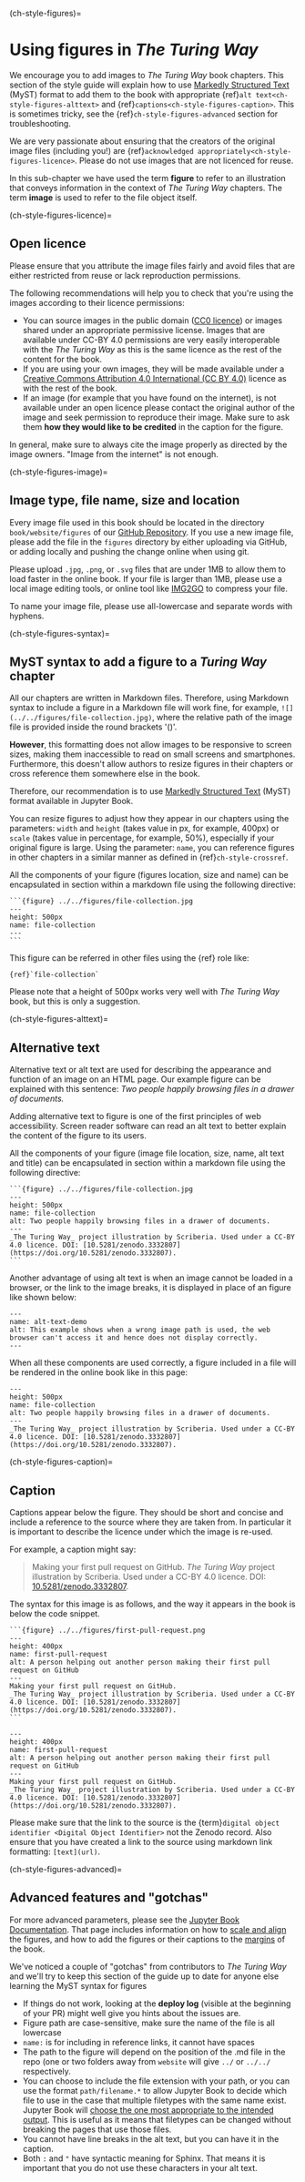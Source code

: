 (ch-style-figures)=
# Using figures in _The Turing Way_

We encourage you to add images to _The Turing Way_ book chapters.
This section of the style guide will explain how to use [Markedly Structured Text](https://myst-parser.readthedocs.io/en/latest/) (MyST) format to add them to the book with appropriate {ref}`alt text<ch-style-figures-alttext>` and {ref}`captions<ch-style-figures-caption>`. 
This is sometimes tricky, see the {ref}`ch-style-figures-advanced` section for troubleshooting.

We are very passionate about ensuring that the creators of the original image files (including you!) are {ref}`acknowledged appropriately<ch-style-figures-licence>`.
Please do not use images that are not licenced for reuse.

In this sub-chapter we have used the term **figure** to refer to an illustration that conveys information in the context of _The Turing Way_ chapters.
The term **image** is used to refer to the file object itself.

(ch-style-figures-licence)=
## Open licence

Please ensure that you attribute the image files fairly and avoid files that are either restricted from reuse or lack reproduction permissions.

The following recommendations will help you to check that you're using the images according to their licence permissions:

* You can source images in the public domain ([CC0 licence](https://creativecommons.org/share-your-work/public-domain/cc0)) or images shared under an appropriate permissive license.
  Images that are available under CC-BY 4.0 permissions are very easily interoperable with the _The Turing Way_ as this is the same licence as the rest of the content for the book.
* If you are using your own images, they will be made available under a [Creative Commons Attribution 4.0 International (CC BY 4.0)](https://creativecommons.org/licenses/by/4.0/deed.ast) licence as with the rest of the book.
* If an image (for example that you have found on the internet), is not available under an open licence please contact the original author of the image and seek permission to reproduce their image.
  Make sure to ask them **how they would like to be credited** in the caption for the figure.

In general, make sure to always cite the image properly as directed by the image owners.
"Image from the internet" is not enough.

(ch-style-figures-image)=
## Image type, file name, size and location

Every image file used in this book should be located in the directory `book/website/figures` of our [GitHub Repository](https://github.com/alan-turing-institute/the-turing-way/tree/main/book/website/figures).
If you use a new image file, please add the file in the `figures` directory by either uploading via GitHub, or adding locally and pushing the change online when using git.

Please upload `.jpg`, `.png`, or `.svg` files that are under 1MB to allow them to load faster in the online book.
If your file is larger than 1MB, please use a local image editing tools, or online tool like [IMG2GO](https://www.img2go.com/compress-image) to compress your file.

To name your image file, please use all-lowercase and separate words with hyphens.

(ch-style-figures-syntax)=
## MyST syntax to add a figure to a _Turing Way_ chapter

All our chapters are written in Markdown files.
Therefore, using Markdown syntax to include a figure in a Markdown file will work fine, for example, `![](../../figures/file-collection.jpg)`, where the relative path of the image file is provided inside the round brackets '()'.

**However**, this formatting does not allow images to be responsive to screen sizes, making them inaccessible to read on small screens and smartphones.
Furthermore, this doesn't allow authors to resize figures in their chapters or cross reference them somewhere else in the book.

Therefore, our recommendation is to use [Markedly Structured Text](https://myst-parser.readthedocs.io/en/latest/) (MyST) format available in Jupyter Book.

You can resize figures to adjust how they appear in our chapters using the parameters: `width` and `height` (takes value in px, for example, 400px) or `scale` (takes value in percentage, for example, 50%), especially if your original figure is large.
Using the parameter: `name`, you can reference figures in other chapters in a similar manner as defined in {ref}`ch-style-crossref`.

All the components of your figure (figures location, size and name) can be encapsulated in section within a markdown file using the following directive:

````
```{figure} ../../figures/file-collection.jpg
---
height: 500px
name: file-collection
---
```
````

This figure can be referred in other files using the {ref} role like:

```
{ref}`file-collection`
```

Please note that a height of 500px works very well with _The Turing Way_ book, but this is only a suggestion.

(ch-style-figures-alttext)=
## Alternative text

Alternative text or alt text are used for describing the appearance and function of an image on an HTML page.
Our example figure can be explained with this sentence: *Two people happily browsing files in a drawer of documents.*

Adding alternative text to figure is one of the first principles of web accessibility.
Screen reader software can read an alt text to better explain the content of the figure to its users.

All the components of your figure (image file location, size, name, alt text and title) can be encapsulated in section within a markdown file using the following directive:

````
```{figure} ../../figures/file-collection.jpg
---
height: 500px
name: file-collection
alt: Two people happily browsing files in a drawer of documents.
---
_The Turing Way_ project illustration by Scriberia. Used under a CC-BY 4.0 licence. DOI: [10.5281/zenodo.3332807](https://doi.org/10.5281/zenodo.3332807).
```
````

Another advantage of using alt text is when an image cannot be loaded in a browser, or the link to the image breaks, it is displayed in place of an figure like shown below:

```{figure} ../../figures/alt-text-demo.*
---
name: alt-text-demo
alt: This example shows when a wrong image path is used, the web browser can't access it and hence does not display correctly.
---
```

When all these components are used correctly, a figure included in a file will be rendered in the online book like in this page:

```{figure} ../../figures/file-collection.jpg
---
height: 500px
name: file-collection
alt: Two people happily browsing files in a drawer of documents.
---
_The Turing Way_ project illustration by Scriberia. Used under a CC-BY 4.0 licence. DOI: [10.5281/zenodo.3332807](https://doi.org/10.5281/zenodo.3332807).
```

(ch-style-figures-caption)=
## Caption

Captions appear below the figure.
They should be short and concise and include a reference to the source where they are taken from.
In particular it is important to describe the licence under which the image is re-used.

For example, a caption might say:

> Making your first pull request on GitHub.
> _The Turing Way_ project illustration by Scriberia.
> Used under a CC-BY 4.0 licence.
> DOI: [10.5281/zenodo.3332807](https://doi.org/10.5281/zenodo.3332807).

The syntax for this image is as follows, and the way it appears in the book is below the code snippet.

````
```{figure} ../../figures/first-pull-request.png
---
height: 400px
name: first-pull-request
alt: A person helping out another person making their first pull request on GitHub
---
Making your first pull request on GitHub.
_The Turing Way_ project illustration by Scriberia. Used under a CC-BY 4.0 licence. DOI: [10.5281/zenodo.3332807](https://doi.org/10.5281/zenodo.3332807).
```
````

```{figure} ../../figures/first-pull-request.png
---
height: 400px
name: first-pull-request
alt: A person helping out another person making their first pull request on GitHub
---
Making your first pull request on GitHub.
_The Turing Way_ project illustration by Scriberia. Used under a CC-BY 4.0 licence. DOI: [10.5281/zenodo.3332807](https://doi.org/10.5281/zenodo.3332807).
```

Please make sure that the link to the source is the {term}`digital object identifier <Digital Object Identifier>` not the Zenodo record.
Also ensure that you have created a link to the source using markdown link formatting: `[text](url)`.

(ch-style-figures-advanced)=
## Advanced features and "gotchas"

For more advanced parameters, please see the [Jupyter Book Documentation](https://jupyterbook.org/content/figures.html).
That page includes information on how to [scale and align](https://jupyterbook.org/content/figures.html#figure-scaling-and-aligning) the figures, and how to add the figures or their captions to the [margins](https://jupyterbook.org/content/figures.html#margin-captions-and-figures) of the book.

We've noticed a couple of "gotchas" from contributors to _The Turing Way_ and we'll try to keep this section of the guide up to date for anyone else learning the MyST syntax for figures

* If things do not work, looking at the **deploy log** (visible at the beginning of your PR) might well give you hints about the issues are.
* Figure path are case-sensitive, make sure the name of the file is all lowercase
* `name:` is for including in reference links, it cannot have spaces
* The path to the figure will depend on the position of the .md file in the repo (one or two folders away from `website` will give `../` or `../../` respectively.
* You can choose to include the file extension with your path, or you can use the format `path/filename.*` to allow Jupyter Book to decide which file to use in the case that multiple filetypes with the same name exist. Jupyter Book will [choose the one most appropriate to the intended output](https://jupyterbook.org/en/stable/content/figures.html#supported-image-formats). This is useful as it means that filetypes can be changed without breaking the pages that use those files.
* You cannot have line breaks in the alt text, but you can have it in the caption.
* Both `:` and `"` have syntactic meaning for Sphinx.
  That means it is important that you do not use these characters in your alt text.
